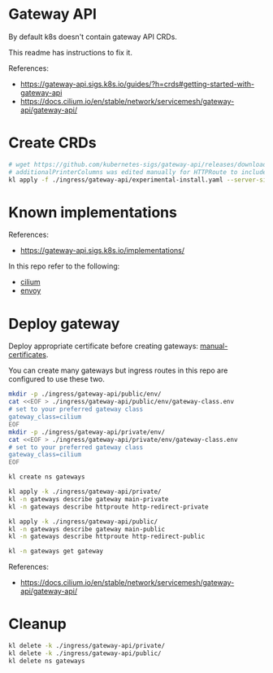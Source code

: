 
# Gateway API

By default k8s doesn't contain gateway API CRDs.

This readme has instructions to fix it.

References:
- https://gateway-api.sigs.k8s.io/guides/?h=crds#getting-started-with-gateway-api
- https://docs.cilium.io/en/stable/network/servicemesh/gateway-api/gateway-api/

# Create CRDs

```bash
# wget https://github.com/kubernetes-sigs/gateway-api/releases/download/v1.0.0/experimental-install.yaml
# additionalPrinterColumns was edited manually for HTTPRoute to include first parent column
kl apply -f ./ingress/gateway-api/experimental-install.yaml --server-side
```

# Known implementations

References:
- https://gateway-api.sigs.k8s.io/implementations/

In this repo refer to the following:
- [cilium](../../network/cilium/readme.md)
- [envoy](../envoy/readme.md)

# Deploy gateway

Deploy appropriate certificate before creating gateways: [manual-certificates](../manual-certificates/readme.md).

You can create many gateways but ingress routes in this repo are configured to use these two.

```bash
mkdir -p ./ingress/gateway-api/public/env/
cat <<EOF > ./ingress/gateway-api/public/env/gateway-class.env
# set to your preferred gateway class
gateway_class=cilium
EOF
mkdir -p ./ingress/gateway-api/private/env/
cat <<EOF > ./ingress/gateway-api/private/env/gateway-class.env
# set to your preferred gateway class
gateway_class=cilium
EOF

kl create ns gateways

kl apply -k ./ingress/gateway-api/private/
kl -n gateways describe gateway main-private
kl -n gateways describe httproute http-redirect-private

kl apply -k ./ingress/gateway-api/public/
kl -n gateways describe gateway main-public
kl -n gateways describe httproute http-redirect-public

kl -n gateways get gateway
```

References:
- https://docs.cilium.io/en/stable/network/servicemesh/gateway-api/gateway-api/

# Cleanup

```bash
kl delete -k ./ingress/gateway-api/private/
kl delete -k ./ingress/gateway-api/public/
kl delete ns gateways
```
